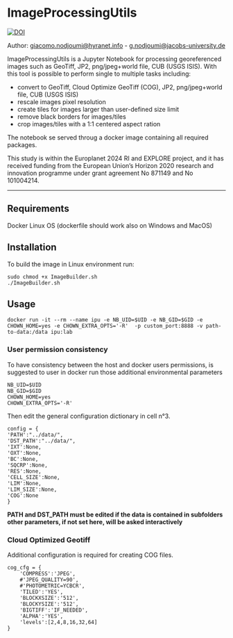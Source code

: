 # ImageProcessingUtils
[![DOI](https://zenodo.org/badge/287286230.svg)](https://zenodo.org/badge/latestdoi/287286230)

Author: giacomo.nodjoumi@hyranet.info - g.nodjoumi@jacobs-university.de

ImageProcessingUtils is a Jupyter Notebook for processing georeferenced images such as GeoTiff, JP2, png/jpeg+world file, CUB (USGS ISIS).
With this tool is possible to perform single to multiple tasks including:

* convert to GeoTiff, Cloud Optimize GeoTiff (COG), JP2, png/jpeg+world file, CUB (USGS ISIS)
* rescale images pixel resolution
* create tiles for images larger than user-defined size limit
* remove black borders for images/tiles
* crop images/tiles with a 1:1 centered aspect ration

The notebook se served throug a docker image containing all required packages.

This study is within the Europlanet 2024 RI and EXPLORE project, and it has received funding from the European Union’s Horizon 2020 research and innovation programme under grant agreement No 871149 and No 101004214.

_____________________________________________________________________________

## Requirements

Docker
Linux OS (dockerfile should work also on Windows and MacOS)

## Installation

To build the image in Linux environment run:
```
sudo chmod +x ImageBuilder.sh
./ImageBuilder.sh
```

## Usage

```
docker run -it --rm --name ipu -e NB_UID=$UID -e NB_GID=$GID -e CHOWN_HOME=yes -e CHOWN_EXTRA_OPTS='-R'  -p custom_port:8888 -v path-to-data:/data ipu:lab
```

### User permission consistency
To have consistency between the host and docker users permissions, is suggested to user in docker run those additional environmental parameters
```
NB_UID=$UID
NB_GID=$GID
CHOWN_HOME=yes
CHOWN_EXTRA_OPTS='-R'
```
Then edit the general configuration dictionary in cell n°3.
```
config = {
'PATH':"../data/",
'DST_PATH':"../data/",
'IXT':None,
'OXT':None,
'BC':None,
'SQCRP':None,
'RES':None,
'CELL_SIZE':None,
'LIM':None,
'LIM_SIZE':None,
'COG':None
}
```
**PATH and DST_PATH must be edited if the data is contained in subfolders**
**other parameters, if not set here, will be asked interactively**

### Cloud Optimized Geotiff

Additional configuration is required for creating COG files.
```
cog_cfg = {
    'COMPRESS':'JPEG',
    #'JPEG_QUALITY=90',
    #'PHOTOMETRIC=YCBCR',
    'TILED':'YES',
    'BLOCKXSIZE':'512',
    'BLOCKYSIZE':'512',
    'BIGTIFF':'IF_NEEDED',
    'ALPHA':'YES',
    'levels':[2,4,8,16,32,64]
}
```
